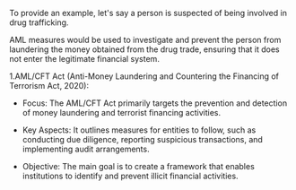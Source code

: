 To provide an example, let's say a person is suspected of being involved in drug trafficking. 

AML measures would be used to investigate and prevent the person from laundering the money obtained from the drug trade, ensuring that it does not enter the legitimate financial system.

1.AML/CFT Act (Anti-Money Laundering and Countering the Financing of Terrorism Act, 2020):

- Focus: The AML/CFT Act primarily targets the prevention and detection of money laundering and terrorist financing activities.

- Key Aspects: It outlines measures for entities to follow, such as conducting due diligence, reporting suspicious transactions, and implementing audit arrangements.

- Objective: The main goal is to create a framework that enables institutions to identify and prevent illicit financial activities.